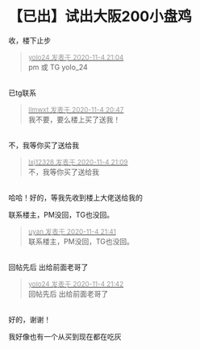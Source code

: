 # 【已出】试出大阪200小盘鸡


收，楼下止步

<div class="quote"><blockquote><font size="2"><a href="https://www.hostloc.com/forum.php?mod=redirect&amp;goto=findpost&amp;pid=9403566&amp;ptid=762474" target="_blank"><font color="#999999">yolo24 发表于 2020-11-4 21:04</font></a></font><br />
pm 或 TG yolo_24</blockquote></div><br />
已tg联系

<div class="quote"><blockquote><font size="2"><a href="https://www.hostloc.com/forum.php?mod=redirect&amp;goto=findpost&amp;pid=9403493&amp;ptid=762474" target="_blank"><font color="#999999">llmwxt 发表于 2020-11-4 20:47</font></a></font><br />
我不要，要么楼上买了送我！</blockquote></div><br />
不，我等你买了送给我<img src="static/image/smiley/yct/011.gif" smilieid="33" border="0" alt="" />

<div class="quote"><blockquote><font size="2"><a href="https://www.hostloc.com/forum.php?mod=redirect&amp;goto=findpost&amp;pid=9403585&amp;ptid=762474" target="_blank"><font color="#999999">lxj12328 发表于 2020-11-4 21:09</font></a></font><br />
不，我等你买了送给我</blockquote></div><br />
哈哈！好的，等我先收到楼上大佬送给我的

联系楼主，PM没回，TG也没回。

<div class="quote"><blockquote><font size="2"><a href="https://www.hostloc.com/forum.php?mod=redirect&amp;goto=findpost&amp;pid=9403733&amp;ptid=762474" target="_blank"><font color="#999999">uyan 发表于 2020-11-4 21:41</font></a></font><br />
联系楼主，PM没回，TG也没回。</blockquote></div><br />
回帖先后 出给前面老哥了

<div class="quote"><blockquote><font size="2"><a href="https://www.hostloc.com/forum.php?mod=redirect&amp;goto=findpost&amp;pid=9403740&amp;ptid=762474" target="_blank"><font color="#999999">yolo24 发表于 2020-11-4 21:42</font></a></font><br />
回帖先后 出给前面老哥了</blockquote></div><br />
好的，谢谢！

我好像也有一个从买到现在都在吃灰<img src="static/image/smiley/default/smile.gif" smilieid="1" border="0" alt="" /><img src="static/image/smiley/default/smile.gif" smilieid="1" border="0" alt="" /><img src="static/image/smiley/default/smile.gif" smilieid="1" border="0" alt="" />
